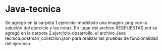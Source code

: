 # Java-tecnica
Se agregó en la carpeta 1.ejercicio-modelado una imagen .png con la solución del ejercicio y las notas.
En lugar del archivo RESPUESTAS.md se agregó en la carpeta 2.ejercicio-desarrollo, el archivo Java técnica.postman_collection.json para realizar las pruebas de funcionalidad del ejercicio.

